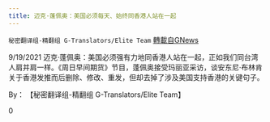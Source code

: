 ```yaml
---
title: 迈克·蓬佩奥：美国必须每天、始终同香港人站在一起
---
```

`秘密翻译组-精翻组 G-Translators/Elite Team` [轉載自GNews](https://gnews.org/zh-hans/1545717/)

9/19/2021 迈克·蓬佩奥：美国必须强有力地同香港人站在一起，正如我们同台湾人肩并肩一样。《周日早间期货》节目，蓬佩奥接受玛丽亚采访，谈安东尼·布林肯关于香港发推而后删除、修改、重发，但却去掉了涉及美国支持香港的关键句子。

By： 【秘密翻译组-精翻组 G-Translators/Elite Team】

0
